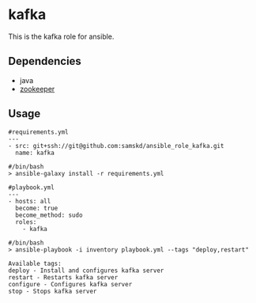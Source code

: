kafka
=========
This is the kafka role for ansible.

Dependencies
------------
- java
- [zookeeper](https://github.com/samskd/ansible_role_zookeeper)

Usage
-----

```
#requirements.yml
---
- src: git+ssh://git@github.com:samskd/ansible_role_kafka.git
  name: kafka

#/bin/bash
> ansible-galaxy install -r requirements.yml

#playbook.yml
---
- hosts: all
  become: true
  become_method: sudo
  roles:
    - kafka

#/bin/bash
> ansible-playbook -i inventory playbook.yml --tags "deploy,restart"

Available tags:
deploy - Install and configures kafka server
restart - Restarts kafka server
configure - Configures kafka server
stop - Stops kafka server
```
